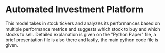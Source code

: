 # Automated Investment Platform
This model takes in stock tickers and analyzes its performances based on multiple performance metrics and suggests which stock to buy and which stocks to sell. Detailed explanation is given on the "Python Paper" file, a brief presentation file is also there and lastly, the main python code file is given.
